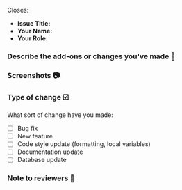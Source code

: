 Closes: <!-- #issue-number  -->

- **Issue Title:** 
- **Your Name:** 
- **Your Role:** <!-- Mention your role (like GSSOC, SSOC, JWOC, etc. Contributor) -->

### Describe the add-ons or changes you've made 📃



### Screenshots 📷
<!-- Must add the screenshot of the project or your changes for review your pr -->



### Type of change ☑️
<!-- Please delete options that are not relevant. -->
What sort of change have you made:

<!--
Example how to mark a checkbox:-
- [x] My code follows the code style of this project.
-->
- [ ] Bug fix 
- [ ] New feature 
- [ ] Code style update (formatting, local variables) 
- [ ] Documentation update 
- [ ] Database update 

### Note to reviewers 📄
<!-- Add notes to reviewers if applicable -->

